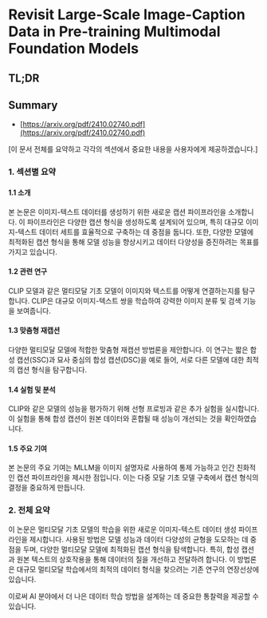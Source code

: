 # Revisit Large-Scale Image-Caption Data in Pre-training Multimodal Foundation Models
## TL;DR
## Summary
- [https://arxiv.org/pdf/2410.02740.pdf](https://arxiv.org/pdf/2410.02740.pdf)

[이 문서 전체를 요약하고 각각의 섹션에서 중요한 내용을 사용자에게 제공하겠습니다.]

### 1. 섹션별 요약

#### 1.1 소개
본 논문은 이미지-텍스트 데이터를 생성하기 위한 새로운 캡션 파이프라인을 소개합니다. 이 파이프라인은 다양한 캡션 형식을 생성하도록 설계되어 있으며, 특히 대규모 이미지-텍스트 데이터 세트를 효율적으로 구축하는 데 중점을 둡니다. 또한, 다양한 모델에 최적화된 캡션 형식을 통해 모델 성능을 향상시키고 데이터 다양성을 증진하려는 목표를 가지고 있습니다.

#### 1.2 관련 연구
CLIP 모델과 같은 멀티모달 기초 모델이 이미지와 텍스트를 어떻게 연결하는지를 탐구합니다. CLIP은 대규모 이미지-텍스트 쌍을 학습하여 강력한 이미지 분류 및 검색 기능을 보여줍니다.

#### 1.3 맞춤형 재캡션
다양한 멀티모달 모델에 적합한 맞춤형 재캡션 방법론을 제안합니다. 이 연구는 짧은 합성 캡션(SSC)과 묘사 중심의 합성 캡션(DSC)을 예로 들어, 서로 다른 모델에 대한 최적의 캡션 형식을 탐구합니다.

#### 1.4 실험 및 분석
CLIP와 같은 모델의 성능을 평가하기 위해 선형 프로빙과 같은 추가 실험을 실시합니다. 이 실험을 통해 합성 캡션이 원본 데이터와 혼합될 때 성능이 개선되는 것을 확인하였습니다.

#### 1.5 주요 기여
본 논문의 주요 기여는 MLLM을 이미지 설명자로 사용하여 통제 가능하고 인간 친화적인 캡션 파이프라인을 제시한 점입니다. 이는 다중 모달 기초 모델 구축에서 캡션 형식의 결정을 중요하게 만듭니다.

### 2. 전체 요약
이 논문은 멀티모달 기초 모델의 학습을 위한 새로운 이미지-텍스트 데이터 생성 파이프라인을 제시합니다. 사용된 방법은 모델 성능과 데이터 다양성의 균형을 도모하는 데 중점을 두며, 다양한 멀티모달 모델에 최적화된 캡션 형식을 탐색합니다. 특히, 합성 캡션과 원본 텍스트의 상호작용을 통해 데이터의 질을 개선하고 전달하려 합니다. 이 방법론은 대규모 멀티모달 학습에서의 최적의 데이터 형식을 찾으려는 기존 연구의 연장선상에 있습니다. 

이로써 AI 분야에서 더 나은 데이터 학습 방법을 설계하는 데 중요한 통찰력을 제공할 수 있습니다.